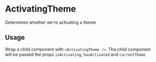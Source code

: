ActivatingTheme
================

Determines whether we're activating a theme

## Usage

Wrap a child component with `<ActivatingTheme />`. The child component will be passed the props `isActivating`, `hasActivated` and `currentTheme`
